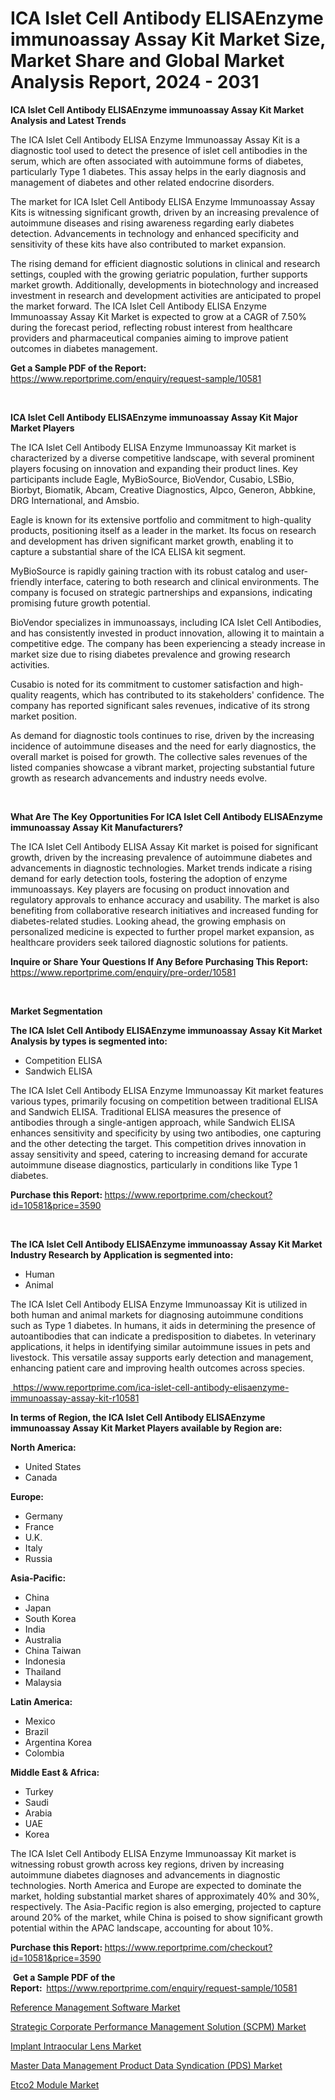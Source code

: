 <p><h1>ICA Islet Cell Antibody ELISAEnzyme immunoassay Assay Kit Market Size, Market Share and Global Market Analysis Report, 2024 - 2031</h1></p><p><strong>ICA Islet Cell Antibody ELISAEnzyme immunoassay Assay Kit Market Analysis and Latest Trends</strong></p>
<p><p>The ICA Islet Cell Antibody ELISA Enzyme Immunoassay Assay Kit is a diagnostic tool used to detect the presence of islet cell antibodies in the serum, which are often associated with autoimmune forms of diabetes, particularly Type 1 diabetes. This assay helps in the early diagnosis and management of diabetes and other related endocrine disorders.</p><p>The market for ICA Islet Cell Antibody ELISA Enzyme Immunoassay Assay Kits is witnessing significant growth, driven by an increasing prevalence of autoimmune diseases and rising awareness regarding early diabetes detection. Advancements in technology and enhanced specificity and sensitivity of these kits have also contributed to market expansion. </p><p>The rising demand for efficient diagnostic solutions in clinical and research settings, coupled with the growing geriatric population, further supports market growth. Additionally, developments in biotechnology and increased investment in research and development activities are anticipated to propel the market forward. The ICA Islet Cell Antibody ELISA Enzyme Immunoassay Assay Kit Market is expected to grow at a CAGR of 7.50% during the forecast period, reflecting robust interest from healthcare providers and pharmaceutical companies aiming to improve patient outcomes in diabetes management.</p></p>
<p><strong>Get a Sample PDF of the Report:&nbsp;</strong> <a href="https://www.reportprime.com/enquiry/request-sample/10581?utm_campaign=37&utm_medium=2&utm_source=Github&utm_content=ia&utm_term=28112024&utm_id=ica-islet-cell-antibody-elisaenzyme-immunoassay-assay-kit">https://www.reportprime.com/enquiry/request-sample/10581</a></p>
<p>&nbsp;</p>
<p><strong>ICA Islet Cell Antibody ELISAEnzyme immunoassay Assay Kit Major Market Players</strong></p>
<p><p>The ICA Islet Cell Antibody ELISA Enzyme Immunoassay Kit market is characterized by a diverse competitive landscape, with several prominent players focusing on innovation and expanding their product lines. Key participants include Eagle, MyBioSource, BioVendor, Cusabio, LSBio, Biorbyt, Biomatik, Abcam, Creative Diagnostics, Alpco, Generon, Abbkine, DRG International, and Amsbio.</p><p>Eagle is known for its extensive portfolio and commitment to high-quality products, positioning itself as a leader in the market. Its focus on research and development has driven significant market growth, enabling it to capture a substantial share of the ICA ELISA kit segment.</p><p>MyBioSource is rapidly gaining traction with its robust catalog and user-friendly interface, catering to both research and clinical environments. The company is focused on strategic partnerships and expansions, indicating promising future growth potential.</p><p>BioVendor specializes in immunoassays, including ICA Islet Cell Antibodies, and has consistently invested in product innovation, allowing it to maintain a competitive edge. The company has been experiencing a steady increase in market size due to rising diabetes prevalence and growing research activities.</p><p>Cusabio is noted for its commitment to customer satisfaction and high-quality reagents, which has contributed to its stakeholders' confidence. The company has reported significant sales revenues, indicative of its strong market position.</p><p>As demand for diagnostic tools continues to rise, driven by the increasing incidence of autoimmune diseases and the need for early diagnostics, the overall market is poised for growth. The collective sales revenues of the listed companies showcase a vibrant market, projecting substantial future growth as research advancements and industry needs evolve.</p></p>
<p>&nbsp;</p>
<p><strong>What Are The Key Opportunities For ICA Islet Cell Antibody ELISAEnzyme immunoassay Assay Kit Manufacturers?</strong></p>
<p><p>The ICA Islet Cell Antibody ELISA Assay Kit market is poised for significant growth, driven by the increasing prevalence of autoimmune diabetes and advancements in diagnostic technologies. Market trends indicate a rising demand for early detection tools, fostering the adoption of enzyme immunoassays. Key players are focusing on product innovation and regulatory approvals to enhance accuracy and usability. The market is also benefiting from collaborative research initiatives and increased funding for diabetes-related studies. Looking ahead, the growing emphasis on personalized medicine is expected to further propel market expansion, as healthcare providers seek tailored diagnostic solutions for patients.</p></p>
<p><strong>Inquire or Share Your Questions If Any Before Purchasing This Report:</strong> <a href="https://www.reportprime.com/enquiry/pre-order/10581?utm_campaign=37&utm_medium=2&utm_source=Github&utm_content=ia&utm_term=28112024&utm_id=ica-islet-cell-antibody-elisaenzyme-immunoassay-assay-kit">https://www.reportprime.com/enquiry/pre-order/10581</a></p>
<p>&nbsp;</p>
<p><strong>Market Segmentation</strong></p>
<p><strong>The ICA Islet Cell Antibody ELISAEnzyme immunoassay Assay Kit Market Analysis by types is segmented into:</strong></p>
<p><ul><li>Competition ELISA</li><li>Sandwich ELISA</li></ul></p>
<p><p>The ICA Islet Cell Antibody ELISA Enzyme Immunoassay Kit market features various types, primarily focusing on competition between traditional ELISA and Sandwich ELISA. Traditional ELISA measures the presence of antibodies through a single-antigen approach, while Sandwich ELISA enhances sensitivity and specificity by using two antibodies, one capturing and the other detecting the target. This competition drives innovation in assay sensitivity and speed, catering to increasing demand for accurate autoimmune disease diagnostics, particularly in conditions like Type 1 diabetes.</p></p>
<p><strong>Purchase this Report:&nbsp;</strong><a href="https://www.reportprime.com/checkout?id=10581&price=3590&utm_campaign=37&utm_medium=2&utm_source=Github&utm_content=ia&utm_term=28112024&utm_id=ica-islet-cell-antibody-elisaenzyme-immunoassay-assay-kit">https://www.reportprime.com/checkout?id=10581&price=3590</a></p>
<p>&nbsp;</p>
<p><strong>The ICA Islet Cell Antibody ELISAEnzyme immunoassay Assay Kit Market Industry Research by Application is segmented into:</strong></p>
<p><ul><li>Human</li><li>Animal</li></ul></p>
<p><p>The ICA Islet Cell Antibody ELISA Enzyme Immunoassay Kit is utilized in both human and animal markets for diagnosing autoimmune conditions such as Type 1 diabetes. In humans, it aids in determining the presence of autoantibodies that can indicate a predisposition to diabetes. In veterinary applications, it helps in identifying similar autoimmune issues in pets and livestock. This versatile assay supports early detection and management, enhancing patient care and improving health outcomes across species.</p></p>
<p><a href="https://www.reportprime.com/ica-islet-cell-antibody-elisaenzyme-immunoassay-assay-kit-r10581?utm_campaign=37&utm_medium=2&utm_source=Github&utm_content=ia&utm_term=28112024&utm_id=ica-islet-cell-antibody-elisaenzyme-immunoassay-assay-kit">&nbsp;https://www.reportprime.com/ica-islet-cell-antibody-elisaenzyme-immunoassay-assay-kit-r10581</a></p>
<p><strong>In terms of Region, the ICA Islet Cell Antibody ELISAEnzyme immunoassay Assay Kit Market Players available by Region are:</strong></p>
<p>
    <p> <strong> North America: </strong>
        <ul>
            <li>United States</li>
            <li>Canada</li>
        </ul>
        </p> 
    <p> <strong> Europe: </strong>
        <ul>
            <li>Germany</li>
            <li>France</li>
            <li>U.K.</li>
            <li>Italy</li>
            <li>Russia</li>
        </ul>
        </p> 
    <p> <strong> Asia-Pacific: </strong>
        <ul>
            <li>China</li>
            <li>Japan</li>
            <li>South Korea</li>
            <li>India</li>
            <li>Australia</li>
            <li>China Taiwan</li>
            <li>Indonesia</li>
            <li>Thailand</li>
            <li>Malaysia</li>
        </ul>
        </p> 
    <p> <strong> Latin America: </strong>
        <ul>
            <li>Mexico</li>
            <li>Brazil</li>
            <li>Argentina Korea</li>
            <li>Colombia</li>
        </ul>
        </p> 
    <p> <strong> Middle East & Africa: </strong>
        <ul>
            <li>Turkey</li>
            <li>Saudi</li>
            <li>Arabia</li>
            <li>UAE</li>
            <li>Korea</li>
        </ul>
    </p>
    </p>
<p><p>The ICA Islet Cell Antibody ELISA Enzyme Immunoassay Kit market is witnessing robust growth across key regions, driven by increasing autoimmune diabetes diagnoses and advancements in diagnostic technologies. North America and Europe are expected to dominate the market, holding substantial market shares of approximately 40% and 30%, respectively. The Asia-Pacific region is also emerging, projected to capture around 20% of the market, while China is poised to show significant growth potential within the APAC landscape, accounting for about 10%.</p></p>
<p><strong>Purchase this Report: </strong><a href="https://www.reportprime.com/checkout?id=10581&price=3590&utm_campaign=37&utm_medium=2&utm_source=Github&utm_content=ia&utm_term=28112024&utm_id=ica-islet-cell-antibody-elisaenzyme-immunoassay-assay-kit">https://www.reportprime.com/checkout?id=10581&price=3590</a></p>
<p>&nbsp;<strong>Get a Sample PDF of the Report:&nbsp;&nbsp;</strong><a href="https://www.reportprime.com/enquiry/request-sample/10581?utm_campaign=37&utm_medium=2&utm_source=Github&utm_content=ia&utm_term=28112024&utm_id=ica-islet-cell-antibody-elisaenzyme-immunoassay-assay-kit">https://www.reportprime.com/enquiry/request-sample/10581</a></p>
<p><strong></strong></p>
<p><p><a href="https://www.linkedin.com/pulse/reference-management-software-market-expansion-from-2024-2031-08awf?utm_campaign=37&utm_medium=2&utm_source=Github&utm_content=ia&utm_term=28112024&utm_id=ica-islet-cell-antibody-elisaenzyme-immunoassay-assay-kit">Reference Management Software Market</a></p><p><a href="https://issuu.com/reportprime-2/docs/strategic-corporate-performance-man_6320fb2a6f943b?utm_campaign=37&utm_medium=2&utm_source=Github&utm_content=ia&utm_term=28112024&utm_id=ica-islet-cell-antibody-elisaenzyme-immunoassay-assay-kit">Strategic Corporate Performance Management Solution (SCPM) Market</a></p><p><a href="https://github.com/wwwkeltoum/Market-Research-Report-List-5/blob/main/implant-intraocular-lens-market.md?utm_campaign=37&utm_medium=2&utm_source=Github&utm_content=ia&utm_term=28112024&utm_id=ica-islet-cell-antibody-elisaenzyme-immunoassay-assay-kit">Implant Intraocular Lens Market</a></p><p><a href="https://issuu.com/reportprime-2/docs/master-data-management-product-data_72bd6b59261075?utm_campaign=37&utm_medium=2&utm_source=Github&utm_content=ia&utm_term=28112024&utm_id=ica-islet-cell-antibody-elisaenzyme-immunoassay-assay-kit">Master Data Management Product Data Syndication (PDS) Market</a></p><p><a href="https://github.com/joannesouthgate/Market-Research-Report-List-5/blob/main/etco2-module-market.md?utm_campaign=37&utm_medium=2&utm_source=Github&utm_content=ia&utm_term=28112024&utm_id=ica-islet-cell-antibody-elisaenzyme-immunoassay-assay-kit">Etco2 Module Market</a></p></p>